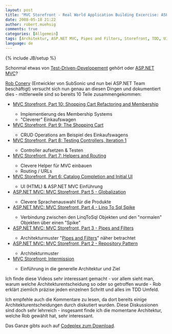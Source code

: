 ```yaml
---
layout: post
title: "MVC Storefront - Real World Application Building Excercise: ASP.NET MVC, TDD & more"
date: 2008-05-18 21:22
author: robert.muehsig
comments: true
categories: [Allgemein]
tags: [Architektur, ASP.NET MVC, Pipes and Filters, Storefront, TDD, UI]
language: de
---
```

{% include JB/setup %}
<p>Schonmal etwas von <a href="http://de.wikipedia.org/wiki/Testgetriebene_Entwicklung">Test-Driven-Developement</a> gehört oder <a href="http://www.asp.net/downloads/3.5-extensions/">ASP.NET MVC</a>? </p> <p><a href="http://blog.wekeroad.com/">Rob Conery</a> (Entwickler von SubSonic und nun bei ASP.NET Team beschäftigt) versucht sich nun genau an diesen Dingen und dokumentiert dies - mittlerweile sind so bereits 10 Teile zusammengekommen:</p> <ul> <li><a href="http://blog.wekeroad.com/mvc-storefront/mvcstore-part-10/">MVC Storefront, Part 10: Shopping Cart Refactoring and Membership</a></li> <ul> <li>Implementierung des Membership Systems</li> <li>"Cleverer" Einkaufswagen</li></ul> <li><a href="http://blog.wekeroad.com/mvc-storefront/mvcstore-part-9/">MVC Storefront, Part 9: The Shopping Cart</a></li> <ul> <li>CRUD Operations am Beispiel des Einkaufswagens</li></ul> <li><a href="http://blog.wekeroad.com/mvc-storefront/mvcstore-part-8/">MVC Storefront, Part 8: Testing Controllers, Iteration 1</a></li> <ul> <li>Controller aufsetzen &amp; Testen</li></ul> <li><a href="http://blog.wekeroad.com/mvc-storefront/mvcstore-part-7/">MVC Storefront, Part 7: Helpers and Routing</a></li> <ul> <li>Clevere Helper für MVC einbauen</li> <li>Routing / URLs </li></ul> <li><a href="http://blog.wekeroad.com/mvc-storefront/mvcstore-part-6/">MVC Storefront, Part 6: Catalog Completion and Initial UI</a></li> <ul> <li>UI (HTML) &amp; ASP.NET MVC Einführung</li></ul> <li><a href="http://blog.wekeroad.com/mvc-storefront/mvcstore-part-5/">ASP.NET MVC: MVC Storefront, Part 5 - Globalization</a></li> <ul> <li>Clevere Sprachenauswahl für die Produkte</li></ul> <li><a href="http://blog.wekeroad.com/mvc-storefront/mvcstore-part-4/">ASP.NET MVC: MVC Storefront, Part 4 - Linq To Sql Spike</a></li> <ul> <li>Verbindung zwischen den LinqToSql Objekten und den "normalen" Objekten über einen "Spike"</li></ul> <li><a href="http://blog.wekeroad.com/mvc-storefront/mvcstore-part-3/">ASP.NET MVC: MVC Storefront, Part 3 - Pipes and Filters</a></li> <ul> <li>Architekturmuster "<a href="http://de.wikipedia.org/wiki/Pipes_and_Filters">Pipes and Filters</a>" näher betrachtet</li></ul> <li><a href="http://blog.wekeroad.com/mvc-storefront/asp-net-mvc-mvc-storefront-part-2/">ASP.NET MVC: MVC Storefront, Part 2 - Repository Pattern</a></li> <ul> <li>Architekturmuster</li></ul> <li><a href="http://blog.wekeroad.com/mvc-storefront/mvc-storefront-intermission/">MVC Storefront: Intermission</a></li> <ul> <li>Einführung in die generelle Architektur und Ziel</li></ul></ul> <p>Ich finde diese Videos sehr interessant gemacht - vor allem sieht man, warum welche Architekturentscheidung so oder so getroffen wurde - Rob erklärt ziemlich präzise jeden einzelnen Schritt und alles im TDD Umfeld. </p> <p>Ich empfehle auch die Kommentare zu lesen, da dort bereits einige Architekturentscheidungen durch diskutiert wurden. Diese Diskussionen sind doch sehr lehrreich - insgesamt finde ich die momentane Architektur, welche Rob gewählt hat, sehr interessant.</p> <p>Das Ganze gibts auch auf <a href="http://www.codeplex.com/mvcsamples">Codeplex zum Download</a>. </p>
